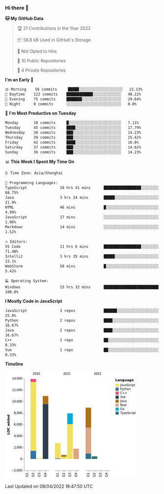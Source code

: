 ### Hi there 👋

<!--START_SECTION:waka-->
**🐱 My GitHub Data** 

> 🏆 21 Contributions in the Year 2022
 > 
> 📦 58.8 kB Used in GitHub's Storage 
 > 
> 🚫 Not Opted to Hire
 > 
> 📜 10 Public Repositories 
 > 
> 🔑 4 Private Repositories  
 > 
**I'm an Early 🐤** 

```text
🌞 Morning    56 commits     █████░░░░░░░░░░░░░░░░░░░░   22.13% 
🌆 Daytime    122 commits    ████████████░░░░░░░░░░░░░   48.22% 
🌃 Evening    75 commits     ███████░░░░░░░░░░░░░░░░░░   29.64% 
🌙 Night      0 commits      ░░░░░░░░░░░░░░░░░░░░░░░░░   0.0%

```
📅 **I'm Most Productive on Tuesday** 

```text
Monday       18 commits     █░░░░░░░░░░░░░░░░░░░░░░░░   7.11% 
Tuesday      45 commits     ████░░░░░░░░░░░░░░░░░░░░░   17.79% 
Wednesday    36 commits     ███░░░░░░░░░░░░░░░░░░░░░░   14.23% 
Thursday     39 commits     ███░░░░░░░░░░░░░░░░░░░░░░   15.42% 
Friday       42 commits     ████░░░░░░░░░░░░░░░░░░░░░   16.6% 
Saturday     37 commits     ███░░░░░░░░░░░░░░░░░░░░░░   14.62% 
Sunday       36 commits     ███░░░░░░░░░░░░░░░░░░░░░░   14.23%

```


📊 **This Week I Spent My Time On** 

```text
⌚︎ Time Zone: Asia/Shanghai

💬 Programming Languages: 
TypeScript               10 hrs 41 mins      █████████████████░░░░░░░░   68.75% 
Java                     3 hrs 24 mins       █████░░░░░░░░░░░░░░░░░░░░   21.9% 
HTML                     46 mins             █░░░░░░░░░░░░░░░░░░░░░░░░   4.99% 
JavaScript               17 mins             ░░░░░░░░░░░░░░░░░░░░░░░░░   1.86% 
Markdown                 14 mins             ░░░░░░░░░░░░░░░░░░░░░░░░░   1.52%

🔥 Editors: 
VS Code                  11 hrs 6 mins       █████████████████░░░░░░░░   71.48% 
IntelliJ                 3 hrs 35 mins       █████░░░░░░░░░░░░░░░░░░░░   23.1% 
WebStorm                 50 mins             █░░░░░░░░░░░░░░░░░░░░░░░░   5.42%

💻 Operating System: 
Windows                  15 hrs 32 mins      █████████████████████████   100.0%

```

**I Mostly Code in JavaScript** 

```text
JavaScript               3 repos             ██████░░░░░░░░░░░░░░░░░░░   25.0% 
Python                   2 repos             ████░░░░░░░░░░░░░░░░░░░░░   16.67% 
Java                     2 repos             ████░░░░░░░░░░░░░░░░░░░░░   16.67% 
C++                      1 repo              ██░░░░░░░░░░░░░░░░░░░░░░░   8.33% 
Vue                      1 repo              ██░░░░░░░░░░░░░░░░░░░░░░░   8.33%

```


**Timeline**

![Chart not found](https://raw.githubusercontent.com/rexcape/rexcape/main/charts/bar_graph.png) 


 Last Updated on 08/04/2022 18:47:50 UTC
<!--END_SECTION:waka-->

<!--
**rexcape/rexcape** is a ✨ _special_ ✨ repository because its `README.md` (this file) appears on your GitHub profile.

Here are some ideas to get you started:

- 🔭 I’m currently working on ...
- 🌱 I’m currently learning ...
- 👯 I’m looking to collaborate on ...
- 🤔 I’m looking for help with ...
- 💬 Ask me about ...
- 📫 How to reach me: ...
- 😄 Pronouns: ...
- ⚡ Fun fact: ...
-->
